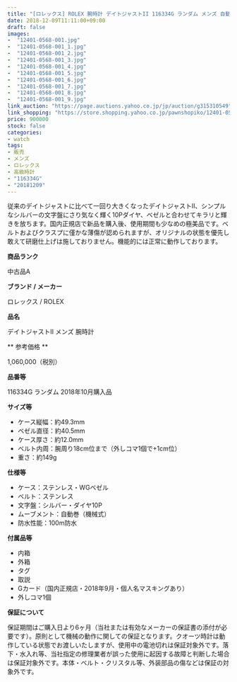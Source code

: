 ```yaml
---
title: "[ロレックス] ROLEX 腕時計 デイトジャストII 116334G ランダム メンズ 自動巻 美品 国内正規品"
date: 2018-12-09T11:11:00+09:00
draft: false
images:
-  "12401-0568-001.jpg"
-  "12401-0568-001_1.jpg"
-  "12401-0568-001_2.jpg"
-  "12401-0568-001_3.jpg"
-  "12401-0568-001_4.jpg"
-  "12401-0568-001_5.jpg"
-  "12401-0568-001_6.jpg"
-  "12401-0568-001_7.jpg"
-  "12401-0568-001_8.jpg"
-  "12401-0568-001_9.jpg"
link_auction: "https://page.auctions.yahoo.co.jp/jp/auction/g315310549"
link_shopping: "https://store.shopping.yahoo.co.jp/pawnshopiko/12401-0568-001.html"
price: 900000
stock: false
categories:
- watch
tags:
- 販売
- メンズ
- ロレックス
- 高級時計
- "116334G"
- "20181209"
---
```

従来のデイトジャストに比べて一回り大きくなったデイトジャストII、シンプルなシルバーの文字盤にさり気なく輝く10Pダイヤ、ベゼルと合わせてキラリと輝きを放ちます。国内正規店で新品を購入後、使用期間も少なめの極美品です。ベルトおよびクラスプに僅かな薄傷が認められますが、オリジナルの状態を優先し敢えて研磨仕上げは施しておりません。機能的には正常に動作しております。

**商品ランク**

中古品A

**ブランド / メーカー**

ロレックス / ROLEX

**品名**

デイトジャストII メンズ 腕時計

** 参考価格 **

1,060,000（税別）

**品番等**

116334G ランダム 2018年10月購入品

**サイズ等**

- ケース縦幅：約49.3mm
- ベゼル直径：約40.5mm
- ケース厚さ：約12.0mm
- ベルト内周：腕周り18cm位まで（外しコマ1個で+1cm位）
- 重さ：約149g

**仕様等**

- ケース：ステンレス・WGベゼル
- ベルト：ステンレス
- 文字盤：シルバー・ダイヤ10P
- ムーブメント：自動巻（機械式）
- 防水性能：100m防水

**付属品等**

- 内箱
- 外箱
- タグ
- 取説
- Gカード（国内正規店・2018年9月・個人名マスキングあり）
- 外しコマ1個

**保証について**

保証期間はご購入日より6ヶ月（当社または有効なメーカーの保証書の添付が必要です）。原則として機械の動作に関しての保証となります。クオーツ時計は動作している状態でお渡しいたしますが、使用中の電池切れは保証対象外です。落下・水入れ等、当社指定の修理業者が誤った使用に起因する故障と判断した場合は保証対象外です。本体・ベルト・クリスタル等、外装部品の傷などは保証の対象外です。

